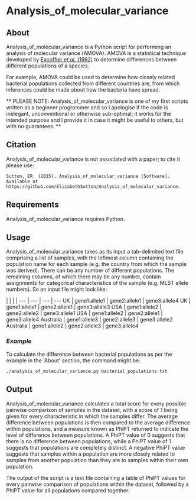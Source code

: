 # Analysis_of_molecular_variance
## About
Analysis_of_molecular_variance is a Python script for performing an analysis of molecular variance (AMOVA). AMOVA is a statistical technique developed by [Excoffier *et al.* (1992)](http://www.genetics.org/content/131/2/479.short) to determine differences between different populations of a species.

For example, AMOVA could be used to determine how closely related bacterial populations collected from different countries are, from which inferences could be made about how the bacteria have spread.

** PLEASE NOTE: Analysis_of_molecular_variance is one of my first scripts written as a beginner programmer and so I apologise if the code is inelegant, unconventional or otherwise sub-optimal; it works for the intended purpose and I provide it in case it might be useful to others, but with no guarantees. **

## Citation
Analysis_of_molecular_variance is not associated with a paper; to cite it please use:

    Sutton, ER. (2015). Analysis_of_molecular_variance [Software]. 
    Available at https://github.com/ElizabethSutton/Analysis_of_molecular_variance.

## Requirements
Analysis_of_molecular_variance requires Python.

## Usage
Analysis_of_molecular_variance takes as its input a tab-delimited text file comprising a list of samples, with the leftmost column containing the population name for each sample (e.g. the country from which the sample was derived). There can be any number of different populations. The remaining columns, of which there may be any number, contain assignments for categorical characteristics of the sample (e.g. MLST allele numbers). So an input file might look like:

 | | | |
--- | --- | --- | ---
UK | gene1:allele1 | gene2:allele1 | gene3:allele4
UK | gene1:allele1 | gene2:allele1 | gene3:allele3
USA | gene1:allele2 | gene2:allele2 | gene3:allele1
USA | gene1:allele2 | gene2:allele1 | gene3:allele4
Australia | gene1:allele3 | gene2:allele3 | gene3:allele2
Australia | gene1:allele2 | gene2:allele3 | gene3:allele4 

### *Example*
To calculate the difference between bacterial populations as per the example in the 'About' section, the command might be:

    ./analysis_of_molecular_variance.py bacterial_populations.txt

## Output
Analysis_of_molecular_variance calculates a total score for every possible pairwise comparison of samples in the dataset, with a score of 1 being given for every characteristic in which the samples differ. The average difference between populations is then compared to the average difference within populations, and a measure known as PhiPT returned to indicate the level of difference between populations. A PhiPT value of 0 suggests that there is no difference between populations, while a PhiPT value of 1 suggests that populations are completely distinct. A negative PhiPT value suggests that samples within a population are more closely related to samples from another population than they are to samples within their own population.

The output of the script is a text file containing a table of PhiPT values for every pairwise comparison of populations within the dataset, followed by a PhiPT value for all populations compared together.
